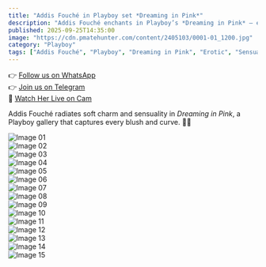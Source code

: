 ```yaml
---
title: "Addis Fouché in Playboy set *Dreaming in Pink*"
description: "Addis Fouché enchants in Playboy’s *Dreaming in Pink* — elegance, sensuality, and irresistible charm."
published: 2025-09-25T14:35:00
image: "https://cdn.pmatehunter.com/content/2405103/0001-01_1200.jpg"
category: "Playboy"
tags: ["Addis Fouché", "Playboy", "Dreaming in Pink", "Erotic", "Sensual"]
---
```


👉 [Follow us on WhatsApp](https://redirecting-kappa.vercel.app/)  
👉 [Join us on Telegram](https://redirecting-kappa.vercel.app/)  
🔞 [Watch Her Live on Cam](https://redirecting-kappa.vercel.app/)

Addis Fouché radiates soft charm and sensuality in *Dreaming in Pink*, a Playboy gallery that captures every blush and curve. 🌸✨  

![Image 01](https://cdn.pmatehunter.com/content/2405103/0001-01_1200.jpg)  
![Image 02](https://cdn.pmatehunter.com/content/2405103/0001-02_1200.jpg)  
![Image 03](https://cdn.pmatehunter.com/content/2405103/0001-03_1200.jpg)  
![Image 04](https://cdn.pmatehunter.com/content/2405103/0001-04_1200.jpg)  
![Image 05](https://cdn.pmatehunter.com/content/2405103/0001-05_1200.jpg)  
![Image 06](https://cdn.pmatehunter.com/content/2405103/0001-06_1200.jpg)  
![Image 07](https://cdn.pmatehunter.com/content/2405103/0001-07_1200.jpg)  
![Image 08](https://cdn.pmatehunter.com/content/2405103/0001-08_1200.jpg)  
![Image 09](https://cdn.pmatehunter.com/content/2405103/0001-09_1200.jpg)  
![Image 10](https://cdn.pmatehunter.com/content/2405103/0001-10_1200.jpg)  
![Image 11](https://cdn.pmatehunter.com/content/2405103/0001-11_1200.jpg)  
![Image 12](https://cdn.pmatehunter.com/content/2405103/0001-12_1200.jpg)  
![Image 13](https://cdn.pmatehunter.com/content/2405103/0001-13_1200.jpg)  
![Image 14](https://cdn.pmatehunter.com/content/2405103/0001-14_1200.jpg)  
![Image 15](https://cdn.pmatehunter.com/content/2405103/0001-15_1200.jpg)